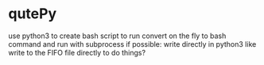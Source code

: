 # qutePy


use python3 to create bash script to run
convert on the fly to bash command and run with subprocess 
if possible:
  write directly in python3 like write to the FIFO file directly to do things?
